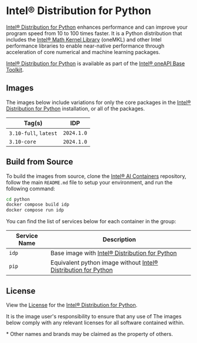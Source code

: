 # Intel® Distribution for Python

[Intel® Distribution for Python] enhances performance and can improve your program speed from 10 to 100 times faster. It is a Python distribution that includes the [Intel® Math Kernel Library] (oneMKL) and other Intel performance libraries to enable near-native performance through acceleration of core numerical and machine learning packages.

[Intel® Distribution for Python] is available as part of the [Intel® oneAPI Base Toolkit](https://software.intel.com/content/www/us/en/develop/tools/oneapi/base-toolkit.html).

## Images

The images below include variations for only the core packages in the [Intel® Distribution for Python] installation, or all of the packages.

| Tag(s)                 | IDP        |
| ---------------------- | ---------- |
| `3.10-full`, `latest`  | `2024.1.0` |
| `3.10-core`            | `2024.1.0` |

## Build from Source

To build the images from source, clone the [Intel® AI Containers](https://github.com/intel/ai-containers) repository, follow the main `README.md` file to setup your environment, and run the following command:

```bash
cd python
docker compose build idp
docker compose run idp
```

You can find the list of services below for each container in the group:

| Service Name | Description                                                         |
| ------------ | ------------------------------------------------------------------- |
| `idp`        | Base image with [Intel® Distribution for Python]                    |
| `pip`        | Equivalent python image without [Intel® Distribution for Python]    |

## License

View the [License](https://github.com/intel/ai-containers/blob/main/LICENSE) for the [Intel® Distribution for Python].

It is the image user's responsibility to ensure that any use of The images below comply with any relevant licenses for all software contained within.

\* Other names and brands may be claimed as the property of others.

<!--Below are links used in these document. They are not rendered: -->

[Intel® Distribution for Python]: https://www.intel.com/content/www/us/en/developer/tools/oneapi/distribution-for-python.html#gs.9bos9m
[Intel® Math Kernel Library]: https://www.intel.com/content/www/us/en/developer/tools/oneapi/onemkl.html
